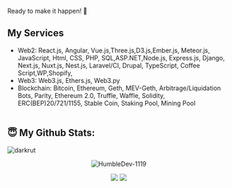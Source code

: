 Ready to make it happen! 👋

## My Services
- Web2: React.js, Angular, Vue.js,Three.js,D3.js,Ember.js, Meteor.js, JavaScript, Html, CSS, PHP, SQL,ASP.NET,Node.js, Express.js, Django, Next.js, Nuxt.js, Nest.js, Laravel/CI, Drupal, TypeScript, Coffee Script,WP,Shopify,
- Web3: Web3.js, Ethers.js, Web3.py
- Blockchain: Bitcoin, Ethereum, Geth, MEV-Geth, Arbitrage/Liquidation Bots, Parity, Ethereum 2.0, Truffle, Waffle, Solidity, ERC(BEP)20/721/1155, Stable Coin, Staking Pool, Mining Pool
<br><br>
## <b>😇 My Github Stats</b>:
<p align="left"><img src="https://komarev.com/ghpvc/?username=HumbleDev-1119&label=Profile%20views&color=0e75b6&style=flat" alt="darkrut" /> </p>
<p align="center" style="margin-bottom: 10px;"><img src="https://github-profile-trophy.vercel.app/?username=HumbleDev-1119&column=7&theme=onedark" alt="HumbleDev-1119" /></p>
<p align="center">
  <img src = "https://github-readme-stats.vercel.app/api?username=HumbleDev-1119&show_icons=true&include_all_commits=true&count_private=true&theme=tokyonight"> 
  <img src = "https://github-readme-stats.vercel.app/api/top-langs/?username=HumbleDev-1119&langs_count=8&layout=compact&theme=tokyonight&include_all_commits=true">
</p>

